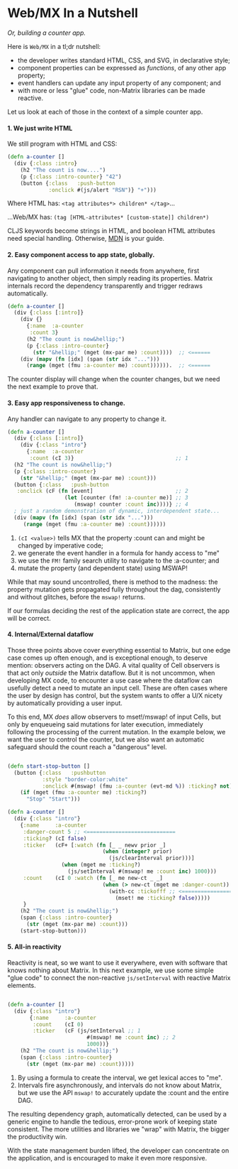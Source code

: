 # Web/MX In a Nutshell
_Or, building a counter app._

Here is `Web/MX` in a tl;dr nutshell:
* the developer writes standard HTML, CSS, and SVG, in declarative style;
* component properties can be expressed as _functions_, of any other app property;
* event handlers can update any input property of any component; and
* with more or less "glue" code, non-Matrix libraries can be made reactive.

Let us look at each of those in the context of a simple counter app.

#### 1. We just write HTML
We still program with HTML and CSS:

```clojure
(defn a-counter []
  (div {:class :intro}
    (h2 "The count is now....")
    (p {:class :intro-counter} "42")
    (button {:class   :push-button
             :onclick #(js/alert "RSN")} "+")))
```
Where HTML has: `<tag attributes*> children* </tag>`...

...Web/MX has: `(tag [HTML-attributes* [custom-state]] children*)`

CLJS keywords become strings in HTML, and boolean HTML attributes need special handling. Otherwise, [MDN](https://developer.mozilla.org/en-US/docs/Web/Guide) is your guide.

#### 2. Easy component access to app state, globally.
Any component can pull information it needs from anywhere, first navigating to another object, then simply reading its properties. Matrix internals record the dependency transparently and trigger redraws automatically.
```clojure
(defn a-counter []
  (div {:class [:intro]}
    (div {}
      {:name  :a-counter                                  
       :count 3}                                          
      (h2 "The count is now&hellip;")
      (p {:class :intro-counter}
        (str "&hellip;" (mget (mx-par me) :count))))  ;; <======
    (div (mapv (fn [idx] (span (str idx "...")))      
      (range (mget (fmu :a-counter me) :count)))))).  ;; <======
```
The counter display will change when the counter changes, but we need the next example to prove that.

#### 3. Easy app responsiveness to change.
Any handler can navigate to any property to change it.
```clojure
(defn a-counter []
  (div {:class [:intro]}
    (div {:class "intro"}
      {:name  :a-counter
       :count (cI 3)}                                ;; 1
  (h2 "The count is now&hellip;") 
  (p {:class :intro-counter}
    (str "&hellip;" (mget (mx-par me) :count)))
  (button {:class   :push-button
   :onclick (cF (fn [event]                          ;; 2
                  (let [counter (fm! :a-counter me)] ;; 3
                     (mswap! counter :count inc))))} ;; 4
  ; just a random demonstration of dynamic, interdependent state...
  (div (mapv (fn [idx] (span (str idx "...")))
     (range (mget (fmu :a-counter me) :count))))))
```

1. `(cI <value>)` tells MX that the property :count can and might be changed by imperative code;
2. we generate the event handler in a formula for handy access to "me"
3. we use the `FM!` family search utility to navigate to the :a-counter; and
4. mutate the property (and dependent state) using MSWAP!

While that may sound uncontrolled, there is method to the madness: the property mutation gets propagated fully throughout the dag, consistently and without glitches, before the `mswap!` returns.

If our formulas deciding the rest of the application state are correct, the app will be correct.

#### 4. Internal/External dataflow
Those three points above cover everything essential to Matrix, but one edge case comes up often enough, and is exceptional enough, to deserve mention: observers acting on the DAG. A vital quality of Cell observers is that act only _outside_ the Matrix dataflow. But it is not uncommon, when developing MX code, to encounter a use case where the dataflow can usefully detect a need to mutate an input cell. These are often cases where the user by design has control, but the system wants to offer a U/X nicety by automatically providing a user input. 

To this end, MX _does_ allow observers to mset!/mswap! of input Cells, but only by enqueueing said mutations for later execution, immediately following the processing of the current mutation. In the example below, we want the user to control the counter, but we also want an automatic safeguard should the count reach a "dangerous" level.
```clojure

(defn start-stop-button []
  (button {:class   :pushbutton
           :style "border-color:white"
           :onclick #(mswap! (fmu :a-counter (evt-md %)) :ticking? not)}
    (if (mget (fmu :a-counter me) :ticking?)
      "Stop" "Start")))

(defn a-counter []
  (div {:class "intro"}
    {:name     :a-counter
     :danger-count 5 ;; <============================
     :ticking? (cI false)
     :ticker   (cF+ [:watch (fn [_ _ newv prior _]
                              (when (integer? prior)
                                (js/clearInterval prior)))]
                 (when (mget me :ticking?)
                   (js/setInterval #(mswap! me :count inc) 1000)))
     :count    (cI 0 :watch (fn [_ me new-ct _ _]
                              (when (> new-ct (mget me :danger-count))
                                (with-cc :tickofff ;; <=====================
                                  (mset! me :ticking? false)))))
     }
    (h2 "The count is now&hellip;")
    (span {:class :intro-counter}
      (str (mget (mx-par me) :count)))
    (start-stop-button)))
```

#### 5. All-in reactivity
Reactivity is neat, so we want to use it everywhere, even with software that knows nothing about Matrix. In this next example, we use some simple "glue code" to connect the non-reactive `js/setInterval` with reactive Matrix elements.

```clojure

(defn a-counter []
  (div {:class "intro"}
       {:name     :a-counter
        :count    (cI 0)
        :ticker   (cF (js/setInterval ;; 1
                         #(mswap! me :count inc) ;; 2
                         1000))}
    (h2 "The count is now&hellip;")
    (span {:class :intro-counter}
      (str (mget (mx-par me) :count)))))
```
1. By using a formula to create the interval, we get lexical acces to "me".
2. Intervals fire asynchronously, and intervals do not know about Matrix, but we use the API `mswap!` to accurately update the :count and the entire DAG. 

The resulting dependency graph, automatically detected, can be used by a generic engine to handle the tedious, error-prone work of keeping state consistent. The more utilities and libraries we "wrap" with Matrix, the bigger the productivity win.

With the state management burden lifted, the developer can concentrate on the application, and is encouraged to make it even more responsive.


